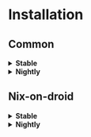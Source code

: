 # Installation

## Common

<details>
  <summary><b>Stable</b></summary>

```bash
curl -s https://raw.githubusercontent.com/not-scripter/dotfiles/main/install/setup.sh | bash -s
```

</details>

<details>
  <summary><b>Nightly</b></summary>
   
```bash
curl -s https://raw.githubusercontent.com/not-scripter/dotfiles/nightly/install/setup.sh | bash -s -- -b nightly
```
</details>

## Nix-on-droid

<details>
  <summary><b>Stable</b></summary>

```bash
curl -s https://raw.githubusercontent.com/not-scripter/dotfiles/main/install/nix-on-droid.sh | bash -s
```

</details>

<details>
  <summary><b>Nightly</b></summary>

```bash
curl -s https://raw.githubusercontent.com/not-scripter/dotfiles/nightly/install/nix-on-droid.sh | bash -s -- -b nightly
```

</details>
